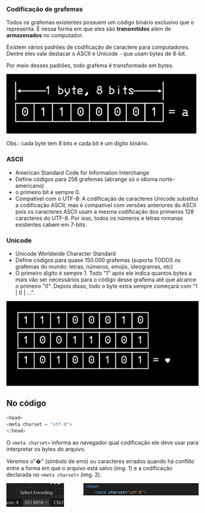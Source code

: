 ### Codificação de grafemas

Todos os grafemas existentes possuem um código binário exclusivo que o representa. É nessa forma em que eles são **transmitidos** além de **armazenados** no computador. 

Existem vários padrões de codificação de caractere para computadores. Dentre eles vale destacar o ASCII e Unicode -  que usam bytes de 8-bit.

Por meio desses padrões, todo grafema é transformado em bytes.

<img src = 'assets/bytesA.png'>

Obs.: cada byte tem 8 bits e cada bit é um dígito binário.

### ASCII
- American Standard Code for Information Interchange
- Define códigos para 256 grafemas (abrange só o idioma norte-americano)
- o primeiro bit é sempre 0.
- Compatível com o UTF-8: A codificação de caracteres Unicode substitui a codificação ASCII, mas é compatível com versões anteriores do ASCII pois os caracteres ASCII usam a mesma codificação dos primeiros 128 caracteres do UTF-8. Por isso, todos os números e letras romanas existentes cabem em 7-bits.

### Unicode

- Unicode Worldwide Character Standard
- Define códigos para quase 150.000 grafemas (suporta TODOS os grafemas do mundo: letras, números, emojis, ideogramas, etc)
- O primeiro dígito é sempre 1. Todo "1" após ele indica quantos bytes a mais vão ser necessários para o código desse grafema até que alcance o primeiro "0". Depois disso, todo o byte extra sempre começará com "1 | 0 | ...".

<img src = 'assets/bytesCoracao.png'>

## No código

```JavaScript
<head>
<meta charset = "utf-8">
</head>
```

O `<meta charset>` informa ao navegador qual codificação ele deve usar para interpretar os bytes do arquivo.

Veremos o"�" (símbolo de erro) ou caracteres errados quando há conflito entre a forma em que o arquivo está salvo (img. 1) e a codificação declarada no `<meta charset>` (img. 2).

<div style="width: 100%;">
     <img src='assets/selecaoPadraoCodificacao.png'  style="width: 30%; float: left;" >
     <img src='assets/codigoDeclarado.png' style="width: 60%; float: right;">
</div>

